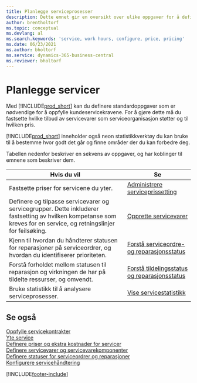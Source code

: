 ```yaml
---
title: Planlegge serviceprosesser
description: Dette emnet gir en oversikt over ulike oppgaver for å definere regler og verdier som definerer serviceprinsipper og -prosesser.
author: brentholtorf
ms.topic: conceptual
ms.devlang: al
ms.search.keywords: 'service, work hours, configure, price, pricing'
ms.date: 06/23/2021
ms.author: bholtorf
ms.service: dynamics-365-business-central
ms.reviewer: bholtorf
---
```

# Planlegge servicer
Med [!INCLUDE[prod_short](includes/prod_short.md)] kan du definere standardoppgaver som er nødvendige for å oppfylle kundeservicekravene. For å gjøre dette må du fastsette hvilke tilbud av servicevarer som serviceorganisasjon støtter og til hvilken pris.   

[!INCLUDE[prod_short](includes/prod_short.md)] inneholder også neon statistikkverktøy du kan bruke til å bestemme hvor godt det går og finne områder der du kan forbedre deg.
  
Tabellen nedenfor beskriver en sekvens av oppgaver, og har koblinger til emnene som beskriver dem.   
  
|**Hvis du vil**|**Se**|  
|------------|-------------|  
|Fastsette priser for servicene du yter.|[Administrere serviceprissetting](service-service-price-management.md)|
|Definere og tilpasse servicevarer og servicegrupper. Dette inkluderer fastsetting av hvilken kompetanse som kreves for en service, og retningslinjer for feilsøking.| [Opprette servicevarer](service-how-to-create-service-items.md)|  
|Kjenn til hvordan du håndterer statusen for reparasjoner på serviceordrer, og hvordan du identifiserer prioriteten.|[Forstå serviceordre- og reparasjonsstatus](service-service-order-status-and-repair-status.md)|  
|Forstå forholdet mellom statusen til reparasjon og virkningen de har på tildelte ressurser, og omvendt.|[Forstå tildelingsstatus og reparasjonsstatus](service-allocation-status-and-repair-status.md)|  
|Bruke statistikk til å analysere serviceprosesser. | [Vise servicestatistikk](service-service-statistics.md) |

## Se også
[Oppfylle servicekontrakter](service-fulfill-service-contracts.md)  
[Yte service](service-deliver-service.md)  
[Definere priser og ekstra kostnader for servicer](service-how-setup-service-costs-pricing.md)  
[Definere servicevarer og servicevarekomponenter](service-how-setup-service-items.md)  
[Definere statuser for serviceordrer og reparasjoner](service-order-repair-status.md)  
[Konfigurere servicehåndtering](service-setup-service.md)  


[!INCLUDE[footer-include](includes/footer-banner.md)]